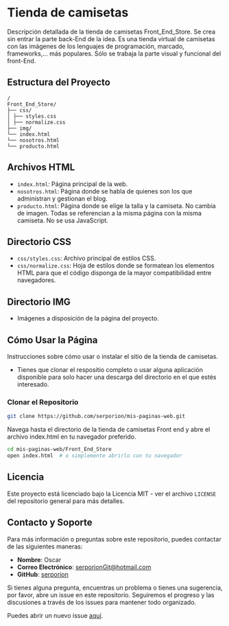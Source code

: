 # Tienda de camisetas

Descripción detallada de la tienda de camisetas Front_End_Store. 
Se crea sin entrar la parte back-End de la idea. Es una tienda virtual de camisetas con las imágenes de los lenguajes de programación, marcado, frameworks,... más populares.
Sólo se trabaja la parte visual y funcional del front-End.


## Estructura del Proyecto

```plaintext
/
Front_End_Store/
├── css/
│ ├── styles.css
│ ├── normalize.css
├── img/
└── index.html
└── nosotros.html
└── producto.html

```

## Archivos HTML
- `index.html`: Página principal de la web.
- `nosotros.html`: Página donde se habla de quienes son los que administran y gestionan el blog.
- `producto.html`: Página donde se elige la talla y la camiseta. No cambia de imagen. Todas se referencian a la misma página con la misma camiseta. No se usa JavaScript.


## Directorio CSS

- `css/styles.css`: Archivo principal de estilos CSS.
- `css/normalize.css`: Hoja de estilos donde se formatean los elementos HTML para que el código disponga de la mayor compatibilidad entre navegadores.


## Directorio IMG

- Imágenes a disposición de la página del proyecto.


## Cómo Usar la Página

Instrucciones sobre cómo usar o instalar el sitio de la tienda de camisetas.

- Tienes que clonar el respositio completo o usar alguna aplicación disponible para solo hacer una descarga del directorio en el que estés interesado.

### Clonar el Repositorio

```sh
git clone https://github.com/serporion/mis-paginas-web.git
```

Navega hasta el directorio de la tienda de camisetas Front end y abre el archivo index.html en tu navegador preferido.

```sh
cd mis-paginas-web/Front_End_Store
open index.html  # o simplemente abrirlo con tu navegador
```


## Licencia
Este proyecto está licenciado bajo la Licencia MIT - ver el archivo `LICENSE` del repositorio general para más detalles.

## Contacto y Soporte

Para más información o preguntas sobre este repositorio, puedes contactar de las siguientes maneras:

- **Nombre**: Oscar
- **Correo Electrónico**: [serporionGit@hotmail.com](mailto:serporionGit@hotmail.com)
- **GitHub**: [serporion](https://github.com/serporion)


Si tienes alguna pregunta, encuentras un problema o tienes una sugerencia, por favor, abre un issue en este repositorio. Seguiremos el progreso y las discusiones a través de los issues para mantener todo organizado.

Puedes abrir un nuevo issue [aquí](https://github.com/serporion/mis-paginas-web/issues/new).
